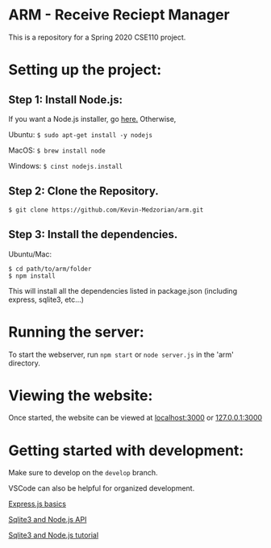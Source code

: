 # ARM - Receive Reciept Manager
This is a repository for a Spring 2020 CSE110 project.

# Setting up the project:
## Step 1: Install Node.js: 
If you want a Node.js installer, go [here.](https://nodejs.org/en/download/) Otherwise,

Ubuntu: `$ sudo apt-get install -y nodejs`

MacOS: `$ brew install node`

Windows: `$ cinst nodejs.install`

## Step 2: Clone the Repository.
```
$ git clone https://github.com/Kevin-Medzorian/arm.git
```

## Step 3: Install the dependencies.
Ubuntu/Mac:
```
$ cd path/to/arm/folder
$ npm install
```
This will install all the dependencies listed in package.json (including express, sqlite3, etc...)

# Running the server:
To start the webserver, run ` npm start ` or ` node server.js ` in the 'arm' directory.

# Viewing the website:
Once started, the website can be viewed at [localhost:3000](http://localhost:3000/) or [127.0.0.1:3000](http://127.0.0.1:3000/)

# Getting started with development:
Make sure to develop on the `develop` branch.

VSCode can also be helpful for organized development.

[Express.js basics](https://expressjs.com/en/starter/installing.html)

[Sqlite3 and Node.js API](https://github.com/mapbox/node-sqlite3/wiki/API#databasegetsql-param--callback)

[Sqlite3 and Node.js tutorial](https://www.sqlitetutorial.net/sqlite-nodejs/)

